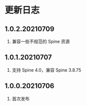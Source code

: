# 更新日志

## 1.0.2.20210709

1. 兼容一些不规范的 Spine 资源



## 1.0.1.20210707

1. 支持 Spine 4.0，兼容 Spine 3.8.75



## 1.0.0.20210706

1. 首次发布
